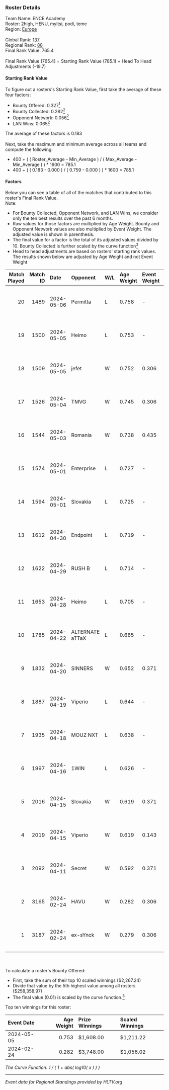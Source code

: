 ### Roster Details<br />
Team Name: ENCE Academy<br />
Roster: 2high, HENU, myltsi, podi, teme<br />
Region: [Europe]( ../standings_europe.md)<br />
<br />
Global Rank: [137](../standings_global.md)<br />
Regional Rank: [88]( ../standings_europe.md)<br />
Final Rank Value:  765.4<br />
<br />
Final Rank Value (765.4) = Starting Rank Value (785.1) + Head To Head Adjustments (-19.7)<br />

#### Starting Rank Value<br />
To figure out a rosters's Starting Rank Value, first take the average of these four factors:<br />
- Bounty Offered: 0.327[<sup>1</sup>](#table2)
- Bounty Collected: 0.282[<sup>2</sup>](#table1)
- Opponent Network: 0.056[<sup>2</sup>](#table1)
- LAN Wins: 0.065[<sup>2</sup>](#table1)

The average of these factors is 0.183<br />
<br />
Next, take the maximum and minimum average across all teams and compute the following:<br />
- 400 + ( ( Roster_Average - Min_Average ) / ( Max_Average - Min_Average ) ) * 1600 = 785.1
- 400 + ( ( 0.183 - 0.000 ) / ( 0.759 - 0.000 ) ) * 1600 = 785.1


#### Factors<br />
Below you can see a table of all of the matches that contributed to this roster's Final Rank Value.<br />
Note:<br />

- For Bounty Collected, Opponent Network, and LAN Wins, we consider only the ten best results over the past 6 months.
- Raw values for those factors are multiplied by Age Weight. Bounty and Opponent Network values are also multiplied by Event Weight. The adjusted value is shown in parenthesis.
- The final value for a factor is the total of its adjusted values divided by 10. Bounty Collected is further scaled by the curve function[<sup>3</sup>](#curveFunction)
- Head to head adjustments are based on rosters' starting rank values. The results shown below are adjusted by Age Weight and not Event Weight
<span id="table1"></span><br />


| Match Played | Match ID | Date       | Opponent        | W/L | Age Weight | Event Weight | Bounty Collected | Opponent Network | LAN Wins  | H2H Adj. | Roster                          |
| -: | -: | :- | :- | :- | :- | :- | :- | :- | :- | -: | :- |
|           20 |     1489 | 2024-05-06 | Permitta        | L   | 0.758      | -            | -                | -                | -         |    -6.26 | 2high, HENU, myltsi, podi, teme |
|           19 |     1500 | 2024-05-05 | Heimo           | L   | 0.753      | -            | -                | -                | -         |   -13.66 | 2high, HENU, myltsi, podi, teme |
|           18 |     1509 | 2024-05-05 | jefet           | W   | 0.752      | 0.306        | 0.002 (0.000)    | 0.029 (0.007)    | 0 (0.000) |     4.79 | 2high, HENU, myltsi, podi, teme |
|           17 |     1526 | 2024-05-04 | TMVG            | W   | 0.745      | 0.306        | 0.000 (0.000)    | 0.006 (0.001)    | 0 (0.000) |     2.44 | 2high, HENU, myltsi, podi, teme |
|           16 |     1544 | 2024-05-03 | Romania         | W   | 0.738      | 0.435        | 0.011 (0.003)    | 0.375 (0.120)    | 0 (0.000) |    14.11 | 2high, HENU, myltsi, podi, teme |
|           15 |     1574 | 2024-05-01 | Enterprise      | L   | 0.727      | -            | -                | -                | -         |    -6.57 | 2high, HENU, myltsi, podi, teme |
|           14 |     1594 | 2024-05-01 | Slovakia        | L   | 0.725      | -            | -                | -                | -         |    -5.26 | HENU, myltsi, podi, S1rva, teme |
|           13 |     1612 | 2024-04-30 | Endpoint        | L   | 0.719      | -            | -                | -                | -         |    -6.68 | HENU, myltsi, podi, S1rva, teme |
|           12 |     1622 | 2024-04-29 | RUSH B          | L   | 0.714      | -            | -                | -                | -         |    -8.13 | HENU, myltsi, podi, S1rva, teme |
|           11 |     1653 | 2024-04-28 | Heimo           | L   | 0.705      | -            | -                | -                | -         |   -13.98 | HENU, myltsi, podi, S1rva, teme |
|           10 |     1785 | 2024-04-22 | ALTERNATE aTTaX | L   | 0.665      | -            | -                | -                | -         |    -5.74 | HENU, myltsi, podi, S1rva, teme |
|            9 |     1832 | 2024-04-20 | SINNERS         | W   | 0.652      | 0.371        | 0.057 (0.014)    | 0.767 (0.185)    | 0 (0.000) |    17.82 | HENU, myltsi, podi, S1rva, teme |
|            8 |     1887 | 2024-04-19 | Viperio         | L   | 0.644      | -            | -                | -                | -         |   -14.08 | HENU, myltsi, podi, S1rva, teme |
|            7 |     1935 | 2024-04-18 | MOUZ NXT        | L   | 0.638      | -            | -                | -                | -         |    -3.32 | HENU, myltsi, podi, S1rva, teme |
|            6 |     1997 | 2024-04-16 | 1WIN            | L   | 0.626      | -            | -                | -                | -         |    -5.40 | HENU, myltsi, podi, S1rva, teme |
|            5 |     2016 | 2024-04-15 | Slovakia        | W   | 0.619      | 0.371        | 0.045 (0.010)    | 0.891 (0.204)    | 0 (0.000) |    14.19 | HENU, myltsi, podi, S1rva, teme |
|            4 |     2019 | 2024-04-15 | Viperio         | W   | 0.619      | 0.143        | 0.002 (0.000)    | 0.052 (0.005)    | 0 (0.000) |     5.97 | HENU, myltsi, podi, S1rva, teme |
|            3 |     2092 | 2024-04-11 | Secret          | W   | 0.592      | 0.371        | 0.000 (0.000)    | 0.092 (0.020)    | 0 (0.000) |     4.36 | HENU, myltsi, podi, S1rva, teme |
|            2 |     3165 | 2024-02-24 | HAVU            | W   | 0.282      | 0.306        | 0.002 (0.000)    | 0.211 (0.018)    | 1 (0.282) |     4.21 | HENU, myltsi, podi, S1rva, teme |
|            1 |     3187 | 2024-02-24 | ex-sYnck        | W   | 0.279      | 0.306        | 0.000 (0.000)    | 0.033 (0.003)    | 1 (0.279) |     1.52 | HENU, myltsi, podi, S1rva, teme |

<br />
<span id="table2"></span><br />
To calculate a roster's Bounty Offered:<br />

- First, take the sum of their top 10 scaled winnings ($2,267.24)
- Divide that value by the 5th highest value among all rosters ($258,358.97)
- The final value (0.01) is scaled by the curve function.[<sup>3</sup>](#curveFunction)

Top ten winnings for this roster:<br />

| Event Date | Age Weight | Prize Winnings | Scaled Winnings |
| :- | -: | :- | :- |
| 2024-05-05 |      0.753 | $1,608.00      | $1,211.22       |
| 2024-02-24 |      0.282 | $3,748.00      | $1,056.02       |


<span id="curveFunction"></span>_The Curve Function: 1 / ( 1 + abs( log10( x ) ) )_<br />

---
_Event data for Regional Standings provided by HLTV.org_<br />
